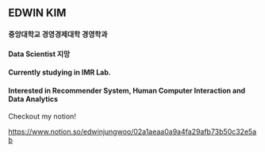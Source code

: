 ## EDWIN KIM
#### 중앙대학교 경영경제대학 경영학과 
#### Data Scientist 지망
#### Currently studying in IMR Lab.
#### Interested in Recommender System, Human Computer Interaction and Data Analytics


Checkout my notion!

https://www.notion.so/edwinjungwoo/02a1aeaa0a9a4fa29afb73b50c32e5ab
